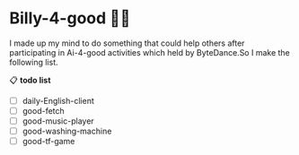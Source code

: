 # Billy-4-good 🐱‍🏍

I made up my mind to do something that could help others after participating in Ai-4-good activities which held by ByteDance.So I make the following list.<br>

📋 **todo list**
- [ ] daily-English-client 
- [ ] good-fetch
- [ ] good-music-player
- [ ] good-washing-machine
- [ ] good-tf-game
